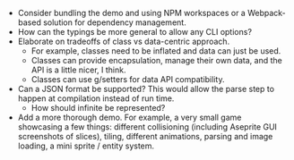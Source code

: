 - Consider bundling the demo and using NPM workspaces or a Webpack-based
  solution for dependency management.
- How can the typings be more general to allow any CLI options?
- Elaborate on tradeoffs of class vs data-centric approach.
  - For example, classes need to be inflated and data can just be used.
  - Classes can provide encapsulation, manage their own data, and the API is a
    little nicer, I think.
  - Classes can use g/setters for data API compatibility.
- Can a JSON format be supported? This would allow the parse step to happen at
  compilation instead of run time.
  - How should infinite be represented?
- Add a more thorough demo. For example, a very small game showcasing a few
  things: different collisioning (including Aseprite GUI screenshots of slices),
  tiling, different animations, parsing and image loading, a mini sprite
  / entity system.
